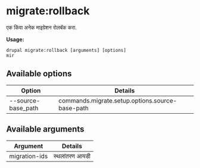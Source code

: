 # migrate:rollback
एक किंवा अनेक माइग्रेशन रोलबॅक करा.

**Usage:**
```
drupal migrate:rollback [arguments] [options]
mir
```

## Available options
Option | Details
-------|-------------
--source-base_path | commands.migrate.setup.options.source-base-path

## Available arguments
Argument | Details
---------|-------------
migration-ids | स्थलांतरण आयडी
